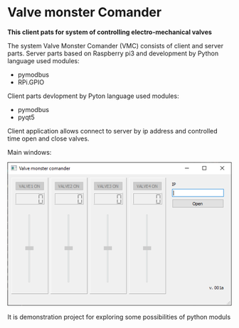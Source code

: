 # Valve monster Comander 

**This client pats for system of controlling electro-mechanical valves**

The system Valve Monster Comander (VMC) consists of client and server parts.
Server parts based on Raspberry pi3 and development by Python language used modules:

* pymodbus
* RPi.GPIO

Client parts devlopment by Pyton language used modules:

* pymodbus
* pyqt5

Client application allows connect to server by ip address and controlled time open and close valves.

Main windows:

![main windows](\img/mainwindow.png) 

It is demonstration project for exploring some possibilities of python moduls
  

